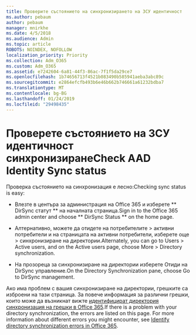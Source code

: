 ```yaml
---
title: Проверите състоянието на синхронизирането на ЗСУ идентичност
ms.author: pebaum
author: pebaum
manager: mnirkhe
ms.date: 4/5/2018
ms.audience: Admin
ms.topic: article
ROBOTS: NOINDEX, NOFOLLOW
localization_priority: Priority
ms.collection: Adm_O365
ms.custom: Adm_O365
ms.assetid: e7242604-6a81-44f3-86ac-7f1f5da29ce7
ms.openlocfilehash: 1b74656713f4521b083490b585941aeba3abc89c
ms.sourcegitcommit: e2864efcfb493b6e46b662b746661a61232bdba7
ms.translationtype: MT
ms.contentlocale: bg-BG
ms.lasthandoff: 01/24/2019
ms.locfileid: "29498435"
---
```

# <a name="check-aad-identity-sync-status"></a><span data-ttu-id="223a5-102">Проверете състоянието на ЗСУ идентичност синхронизиране</span><span class="sxs-lookup"><span data-stu-id="223a5-102">Check AAD Identity Sync status</span></span>

<span data-ttu-id="223a5-103">Проверка състоянието на синхронизация е лесно:</span><span class="sxs-lookup"><span data-stu-id="223a5-103">Checking sync status is easy:</span></span> 
  
- <span data-ttu-id="223a5-104">Влезте в центъра за администрация на Office 365 и изберете \*\* DirSync статут \*\* на началната страница.</span><span class="sxs-lookup"><span data-stu-id="223a5-104">Sign in to the Office 365 admin center and choose \*\* DirSync Status \*\* on the home page.</span></span> 
    
- <span data-ttu-id="223a5-105">Алтернативно, можете да отидете на потребителите \> активни потребители и на страницата на активни потребители, изберете още \> синхронизиране на директории.</span><span class="sxs-lookup"><span data-stu-id="223a5-105">Alternately, you can go to Users \> Active users, and on the Active users page, choose More \> Directory synchronization.</span></span>
    
- <span data-ttu-id="223a5-106">На прозореца за синхронизиране на директории изберете Отиди на DirSync управление.</span><span class="sxs-lookup"><span data-stu-id="223a5-106">On the Directory Synchronization pane, choose Go to DirSync management.</span></span> 
    
<span data-ttu-id="223a5-p101">Ако има проблем с вашия синхронизиране на директории, грешките са изброени на тази страница. За повече информация за различни грешки, които може да възникнат вижте [идентифицират директория синхронизация на грешки в Office 365](https://support.office.com/article/b4fc07a5-97ea-4ca6-9692-108acab74067).</span><span class="sxs-lookup"><span data-stu-id="223a5-p101">If there is a problem with your directory synchronization, the errors are listed on this page. For more information about different errors you might encounter, see [Identify directory synchronization errors in Office 365](https://support.office.com/article/b4fc07a5-97ea-4ca6-9692-108acab74067).</span></span>
  

